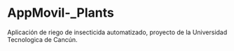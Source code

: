 # AppMovil-_Plants
Aplicación de riego de insecticida automatizado, proyecto de la Universidad Tecnologica de Cancún.

